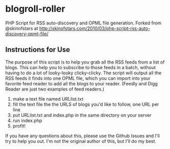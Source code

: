 blogroll-roller
===============

PHP Script for RSS auto-discovery and OPML file generation. Forked from @skinofstars at http://skinofstars.com/2010/03/php-script-rss-auto-discovery-opml-file/

## Instructions for Use

The purpose of this script is to help you grab all the RSS feeds from a list of blogs. This can help you to subscribe to those feeds in a batch, without having to do a lot of looky-looky clicky-clicky. The script will output all the RSS feeds it finds into one OPML file, which you can import into your favorite feed reader to add all the blogs to your reader. (Feedly and Digg Reader are just two examples of feed readers.)

1. make a text file named URLlist.txt
2. fill the text file the the URLS of blogs you'd like to follow, one URL per line
3. put URLlist.txt and index.php in the same directory on your server
4. run index.php
5. profit!

If you have any questions about this, please use the Github Issues and I'll try to help you out. I'm not the original author of this, but I'll do my best.
